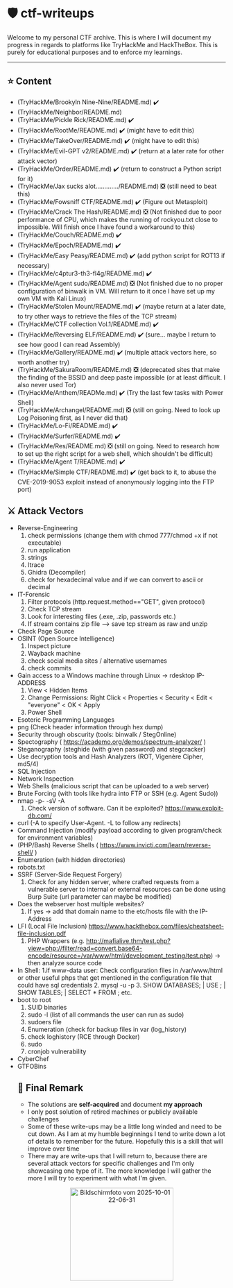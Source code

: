 # 🛡️ ctf-writeups

Welcome to my personal CTF archive. This is where I will document my progress in regards to platforms like TryHackMe and HackTheBox. This is purely for educational purposes and to enforce my learnings.

---

## ⭐ Content
- (TryHackMe/Brookyln Nine-Nine/README.md) ✔️
- (TryHackMe/Neighbor/README.md)
- (TryHackMe/Pickle Rick/README.md) ✔️
- (TryHackMe/RootMe/README.md) ✔️ (might have to edit this)
- (TryHackMe/TakeOver/README.md) ✔️ (might have to edit this)
- (TryHackMe/Evil-GPT v2/README.md) ✔️ (return at a later rate for other attack vector)
- (TryHackMe/Order/README.md) ✔️ (return to construct a Python script for it)
- (TryHackMe/Jax sucks alot............./README.md) ❎ (still need to beat this)
- (TryHackMe/Fowsniff CTF/README.md) ✔️ (Figure out Metasploit)
- (TryHackMe/Crack The Hash/README.md) ❎ (Not finished due to poor performance of CPU, which makes the running of rockyou.txt close to impossible. Will finish once I have found a workaround to this)
- (TryHackMe/Couch/README.md) ✔️
- (TryHackMe/Epoch/README.md) ✔️
- (TryHackMe/Easy Peasy/README.md) ✔️ (add python script for ROT13 if necessary)
- (TryHackMe/c4ptur3-th3-fl4g/README.md) ✔️
- (TryHackMe/Agent sudo/README.md) ❎ (Not finished due to no proper configuration of binwalk in VM. Will return to it once I have set up my own VM with Kali Linux)
- (TryHackMe/Stolen Mount/README.md) ✔️ (maybe return at a later date, to try other ways to retrieve the files of the TCP stream)
- (TryHackMe/CTF collection Vol.1/README.md) ✔️
- (TryHackMe/Reversing ELF/README.md) ✔️ (sure... maybe I return to see how good I can read Assembly)
- (TryHackMe/Gallery/README.md) ✔️ (multiple attack vectors here, so worth another try)
- (TryHackMe/SakuraRoom/README.md) ❎ (deprecated sites that make the finding of the BSSID and deep paste impossible (or at least difficult. I also never used Tor)
- (TryHackMe/Anthem/READMe.md) ✔️ (Try the last few tasks with Power Shell)
- (TryHackMe/Archangel/README.md) ❎ (still on going. Need to look up Log Poisoning first, as I never did that)
- (TryHackMe/Lo-Fi/README.md) ✔️
- (TryHackMe/Surfer/README.md) ✔️
- (TryHackMe/Res/README.md) ❎ (still on going. Need to research how to set up the right script for a web shell, which shouldn't be difficult)
- (TryHackMe/Agent T/README.md) ✔️
- (TryHackMe/Simple CTF/README.md) ✔️ (get back to it, to abuse the CVE-2019-9053 exploit instead of anonymously logging into the FTP port)

## ⚔️ Attack Vectors
- Reverse-Engineering
  1. check permissions (change them with chmod 777/chmod +x if not executable)
  2. run application
  3. strings
  4. ltrace
  5. Ghidra (Decompiler)
  6. check for hexadecimal value and if we can convert to ascii or decimal
- IT-Forensic
  1. Filter protocols (http.request.method=="GET", given protocol)
  2. Check TCP stream
  3. Look for interesting files (.exe, .zip, passwords etc.)
  4. If stream contains zip file --> save tcp stream as raw and unzip
- Check Page Source
- OSINT (Open Source Intelligence)
  1. Inspect picture
  2. Wayback machine
  3. check social media sites / alternative usernames
  4. check commits
- Gain access to a Windows machine through Linux -> rdesktop IP-ADDRESS
  1. View < Hidden Items
  2. Change Permissions: Right Click < Properties < Security < Edit < "everyone" < OK < Apply
  3. Power Shell 
- Esoteric Programming Languages
- png (Check header information through hex dump)
- Security through obscurity (tools: binwalk / StegOnline)
- Spectography ( https://academo.org/demos/spectrum-analyzer/ )
- Steganography (steghide (with given password) and stegcracker) 
- Use decryption tools and Hash Analyzers (ROT, Vigenère Cipher, md5/4)
- SQL Injection
- Network Inspection
- Web Shells (malicious script that can be uploaded to a web server)
- Brute Forcing (with tools like hydra into FTP or SSH (e.g. Agent Sudo))
- nmap -p- -sV -A
  1. Check version of software. Can it be exploited? https://www.exploit-db.com/ 
- curl (-A to specify User-Agent. -L to follow any redirects)
- Command Injection (modify payload according to given program/check for environment variables)
- (PHP/Bash) Reverse Shells ( https://www.invicti.com/learn/reverse-shell/ )
- Enumeration (with hidden directories)
- robots.txt
- SSRF (Server-Side Request Forgery)
  1. Check for any hidden server, where crafted requests from a vulnerable server to internal or external resources can be done using Burp Suite (url parameter can maybe be modified) 
- Does the webserver host multiple websites?
  1. If yes -> add that domain name to the etc/hosts file with the IP-Address
- LFI (Local File Inclusion) https://www.hackthebox.com/files/cheatsheet-file-inclusion.pdf
  1. PHP Wrappers (e.g. http://mafialive.thm/test.php?view=php://filter/read=convert.base64-encode/resource=/var/www/html/development_testing/test.php) -> then analyze source code
- In Shell:
  1.if www-data user: Check configuration files in /var/www/html or other useful phps that get mentioned in the configuration file that could have sql credentials
  2. mysql -u <username> -p
  3. SHOW DATABASES; | USE <DATABASE>; | SHOW TABLES; | SELECT * FROM <TABLE>; etc.
- boot to root
  1. SUID binaries
  2. sudo -l (list of all commands the user can run as sudo)
  3. sudoers file
  4. Enumeration (check for backup files in var (log_history)
  5. check loghistory (RCE through Docker)
  6. sudo
  7. cronjob vulnerability
- CyberChef
- GTFOBins

## 📌 Final Remark
- The solutions are **self-acquired** and document **my approach**
- I only post solution of retired machines or publicly available challenges
- Some of these write-ups may be a little long winded and need to be cut down. As I am at my humble beginnings I tend to write down a lot of details to remember for the future. Hopefully this is a skill that will improve over time
- There may are write-ups that I will return to, because there are several attack vectors for specific challenges and I'm only showcasing one type of it. The more knowledge I will gather the more I will try to experiment with what I'm given.

<p align="center">
  <img width="238" height="214" alt="Bildschirmfoto vom 2025-10-01 22-06-31" src="https://github.com/user-attachments/assets/348da3d7-d3bb-4191-9e2e-b923273f31a8" />
</p>
